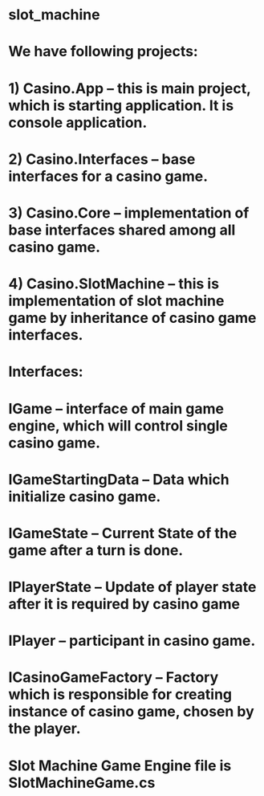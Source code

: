# slot_machine
# We have following projects:
# 1) Casino.App – this is main project, which is starting application. It is console application.
# 2) Casino.Interfaces – base interfaces for a casino game.
# 3) Casino.Core – implementation of base interfaces shared among all casino game.
# 4) Casino.SlotMachine – this is implementation of slot machine game by inheritance of casino game interfaces.
# Interfaces:
# IGame – interface of main game engine, which will control single casino game.
# IGameStartingData – Data which initialize casino game.
# IGameState – Current State of the game after a turn is done.
# IPlayerState – Update of player state after it is required by casino game
# IPlayer – participant in casino game.
# ICasinoGameFactory – Factory which is responsible for creating instance of casino game, chosen by the player.

# Slot Machine Game Engine file is SlotMachineGame.cs